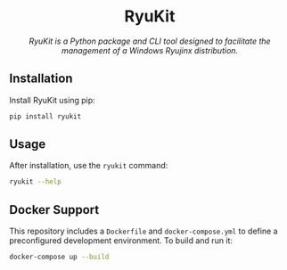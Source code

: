 <div align="center">
    <h1>RyuKit</h1>
    <p style="font-style: italic;">
        RyuKit is a Python package and CLI tool designed to facilitate the management of a Windows Ryujinx distribution.
    </p>
</div>

## Installation

Install RyuKit using pip:

```bash
pip install ryukit
```

## Usage

After installation, use the `ryukit` command:

```bash
ryukit --help
```

## Docker Support

This repository includes a `Dockerfile` and `docker-compose.yml` to define a
preconfigured development environment. To build and run it:

```bash
docker-compose up --build
```
